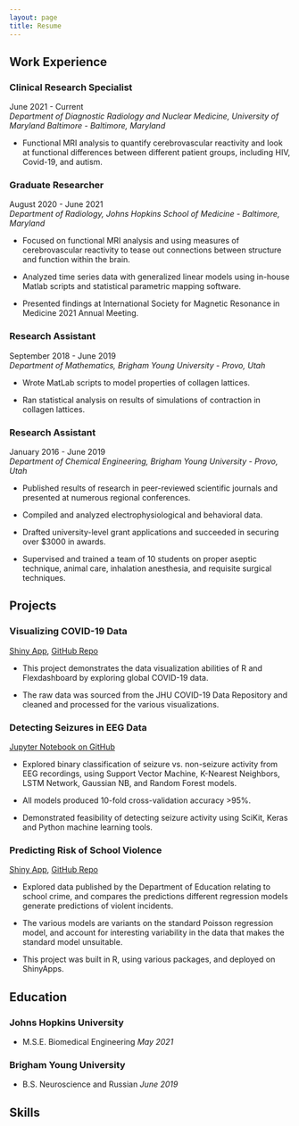 ```yaml
---
layout: page
title: Resume
---
```


## Work Experience

### Clinical Research Specialist
June 2021 - Current\
*Department of Diagnostic Radiology and Nuclear Medicine, University of
Maryland Baltimore - Baltimore, Maryland*

-   Functional MRI analysis to quantify cerebrovascular reactivity and
    look at functional differences between different patient groups,
    including HIV, Covid-19, and autism.

### Graduate Researcher
August 2020 - June 2021\
*Department of Radiology, Johns Hopkins School of Medicine - Baltimore,
Maryland*

-   Focused on functional MRI analysis and using measures of
    cerebrovascular reactivity to tease out connections between
    structure and function within the brain.

-   Analyzed time series data with generalized linear models using
    in-house Matlab scripts and statistical parametric mapping software.

-   Presented findings at International Society for Magnetic Resonance
    in Medicine 2021 Annual Meeting.

### Research Assistant
September 2018 - June 2019\
*Department of Mathematics, Brigham Young University - Provo, Utah*

-   Wrote MatLab scripts to model properties of collagen lattices.

-   Ran statistical analysis on results of simulations of contraction in
    collagen lattices.

### Research Assistant
January 2016 - June 2019\
*Department of Chemical Engineering, Brigham Young University - Provo,
Utah*

-   Published results of research in peer-reviewed scientific journals
    and presented at numerous regional conferences.

-   Compiled and analyzed electrophysiological and behavioral data.

-   Drafted university-level grant applications and succeeded in
    securing over \$3000 in awards.

-   Supervised and trained a team of 10 students on proper aseptic
    technique, animal care, inhalation anesthesia, and requisite
    surgical techniques.

## Projects

### Visualizing COVID-19 Data
[Shiny App](https://lincolnck.shinyapps.io/covid_dashboard/), [GitHub
Repo](https://github.com/lincolnck/coronavirus_flexdashboard)

-   This project demonstrates the data visualization abilities of R and
    Flexdashboard by exploring global COVID-19 data.

-   The raw data was sourced from the JHU COVID-19 Data Repository and
    cleaned and processed for the various visualizations.

### Detecting Seizures in EEG Data
[Jupyter Notebook on GitHub](https://github.com/lincolnck/eeg_seizure)

-   Explored binary classification of seizure vs. non-seizure activity
    from EEG recordings, using Support Vector Machine, K-Nearest
    Neighbors, LSTM Network, Gaussian NB, and Random Forest models.

-   All models produced 10-fold cross-validation accuracy >95%.

-   Demonstrated feasibility of detecting seizure activity using SciKit,
    Keras and Python machine learning tools.

### Predicting Risk of School Violence
[Shiny App](https://lincolnck.shinyapps.io/school_crime/), [GitHub
Repo](https://github.com/lincolnck/school_crime)

-   Explored data published by the Department of Education relating to
    school crime, and compares the predictions different regression
    models generate predictions of violent incidents.

-   The various models are variants on the standard Poisson regression
    model, and account for interesting variability in the data that
    makes the standard model unsuitable.

-   This project was built in R, using various packages, and deployed on
    ShinyApps.

## Education

### Johns Hopkins University
- M.S.E. Biomedical Engineering *May 2021*
### Brigham Young University
- B.S. Neuroscience and Russian *June 2019*

## Skills


